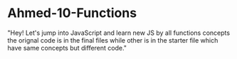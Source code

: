# Ahmed-10-Functions
"Hey! Let's jump into JavaScript and learn new JS by all functions concepts the orignal code is in the final files while other is in the starter file which have same concepts but different code."
